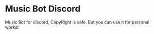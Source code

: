 # Music Bot Discord
Music Bot for discord, CopyRight is safe. But you can use it for personal works!
